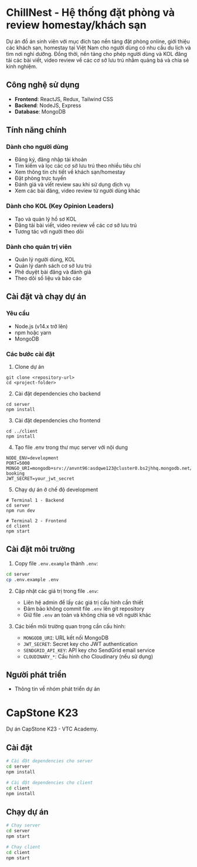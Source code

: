 # ChillNest - Hệ thống đặt phòng và review homestay/khách sạn

Dự án đồ án sinh viên với mục đích tạo nền tảng đặt phòng online, giới thiệu các khách sạn, homestay tại Việt Nam cho người dùng có nhu cầu du lịch và tìm nơi nghỉ dưỡng. Đồng thời, nền tảng cho phép người dùng và KOL đăng tải các bài viết, video review về các cơ sở lưu trú nhằm quảng bá và chia sẻ kinh nghiệm.

## Công nghệ sử dụng

- **Frontend**: ReactJS, Redux, Tailwind CSS
- **Backend**: NodeJS, Express
- **Database**: MongoDB

## Tính năng chính

### Dành cho người dùng
- Đăng ký, đăng nhập tài khoản
- Tìm kiếm và lọc các cơ sở lưu trú theo nhiều tiêu chí
- Xem thông tin chi tiết về khách sạn/homestay
- Đặt phòng trực tuyến
- Đánh giá và viết review sau khi sử dụng dịch vụ
- Xem các bài đăng, video review từ người dùng khác

### Dành cho KOL (Key Opinion Leaders)
- Tạo và quản lý hồ sơ KOL
- Đăng tải bài viết, video review về các cơ sở lưu trú
- Tương tác với người theo dõi

### Dành cho quản trị viên
- Quản lý người dùng, KOL
- Quản lý danh sách cơ sở lưu trú
- Phê duyệt bài đăng và đánh giá
- Theo dõi số liệu và báo cáo

## Cài đặt và chạy dự án

### Yêu cầu
- Node.js (v14.x trở lên)
- npm hoặc yarn
- MongoDB

### Các bước cài đặt

1. Clone dự án
```
git clone <repository-url>
cd <project-folder>
```

2. Cài đặt dependencies cho backend
```
cd server
npm install
```

3. Cài đặt dependencies cho frontend
```
cd ../client
npm install
```

4. Tạo file .env trong thư mục server với nội dung
```
NODE_ENV=development
PORT=5000
MONGO_URI=mongodb+srv://anvnt96:asdqwe123@cluster0.bs2jhhq.mongodb.net/homestay-booking
JWT_SECRET=your_jwt_secret
```

5. Chạy dự án ở chế độ development
```
# Terminal 1 - Backend
cd server
npm run dev

# Terminal 2 - Frontend
cd client
npm start
```

## Cài đặt môi trường

1. Copy file `.env.example` thành `.env`:
```bash
cd server
cp .env.example .env
```

2. Cập nhật các giá trị trong file `.env`:
   - Liên hệ admin để lấy các giá trị cấu hình cần thiết
   - Đảm bảo không commit file `.env` lên git repository
   - Giữ file `.env` an toàn và không chia sẻ với người khác

3. Các biến môi trường quan trọng cần cấu hình:
   - `MONGODB_URI`: URL kết nối MongoDB
   - `JWT_SECRET`: Secret key cho JWT authentication
   - `SENDGRID_API_KEY`: API key cho SendGrid email service
   - `CLOUDINARY_*`: Cấu hình cho Cloudinary (nếu sử dụng)

## Người phát triển
- Thông tin về nhóm phát triển dự án

# CapStone K23

Dự án CapStone K23 - VTC Academy.

## Cài đặt

```bash
# Cài đặt dependencies cho server
cd server
npm install

# Cài đặt dependencies cho client
cd client
npm install
```

## Chạy dự án

```bash
# Chạy server
cd server
npm start

# Chạy client
cd client
npm start
```
